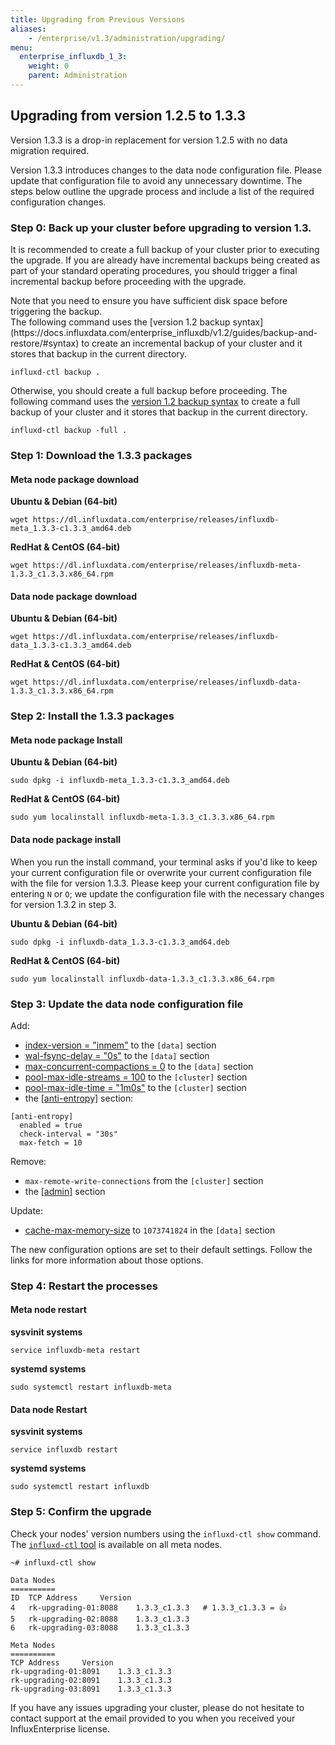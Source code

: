 ```yaml
---
title: Upgrading from Previous Versions
aliases:
    - /enterprise/v1.3/administration/upgrading/
menu:
  enterprise_influxdb_1_3:
    weight: 0
    parent: Administration
---
```


## Upgrading from version 1.2.5 to 1.3.3

Version 1.3.3 is a drop-in replacement for version 1.2.5 with no data migration required.

Version 1.3.3 introduces changes to the data node configuration file.
Please update that configuration file to avoid any unnecessary downtime.
The steps below outline the upgrade process and include a list of the required configuration changes.

### Step 0: Back up your cluster before upgrading to version 1.3.
It is recommended to create a full backup of your cluster prior to executing the upgrade. If you are 
already have incremental backups being created as part of your standard operating procedures, you should 
trigger a final incremental backup before proceeding with the upgrade.
<dt>
Note that you need to ensure you have sufficient disk space before triggering the backup.
</dt>
The following command uses the [version 1.2 backup syntax](https://docs.influxdata.com/enterprise_influxdb/v1.2/guides/backup-and-restore/#syntax) 
to create an incremental backup of your cluster and it stores that backup in the current directory.

```
influxd-ctl backup .
```

Otherwise, you should create a full backup before proceeding. 
The following command uses the [version 1.2 backup syntax](https://docs.influxdata.com/enterprise_influxdb/v1.2/guides/backup-and-restore/#syntax) 
to create a full backup of your cluster and it stores that backup in the current directory. 

```
influxd-ctl backup -full .
```

### Step 1: Download the 1.3.3 packages

#### Meta node package download
**Ubuntu & Debian (64-bit)**
```
wget https://dl.influxdata.com/enterprise/releases/influxdb-meta_1.3.3-c1.3.3_amd64.deb
```

**RedHat & CentOS (64-bit)**
```
wget https://dl.influxdata.com/enterprise/releases/influxdb-meta-1.3.3_c1.3.3.x86_64.rpm
```

#### Data node package download
**Ubuntu & Debian (64-bit)**
```
wget https://dl.influxdata.com/enterprise/releases/influxdb-data_1.3.3-c1.3.3_amd64.deb
```

**RedHat & CentOS (64-bit)**
```
wget https://dl.influxdata.com/enterprise/releases/influxdb-data-1.3.3_c1.3.3.x86_64.rpm
```

### Step 2: Install the 1.3.3 packages

#### Meta node package Install

**Ubuntu & Debian (64-bit)**
```
sudo dpkg -i influxdb-meta_1.3.3-c1.3.3_amd64.deb
```

**RedHat & CentOS (64-bit)**
```
sudo yum localinstall influxdb-meta-1.3.3_c1.3.3.x86_64.rpm
```

#### Data node package install

When you run the install command, your terminal asks if you'd like to keep your current configuration file or overwrite your current configuration file with the file for version 1.3.3.
Please keep your current configuration file by entering `N` or `O`;
we update the configuration file with the necessary changes for version 1.3.2 in step 3.

**Ubuntu & Debian (64-bit)**
```
sudo dpkg -i influxdb-data_1.3.3-c1.3.3_amd64.deb
```

**RedHat & CentOS (64-bit)**
```
sudo yum localinstall influxdb-data-1.3.3_c1.3.3.x86_64.rpm
```

### Step 3: Update the data node configuration file

Add:

* [index-version = "inmem"](/enterprise_influxdb/v1.3/administration/configuration/#index-version-inmem) to the `[data]` section
* [wal-fsync-delay = "0s"](/enterprise_influxdb/v1.3/administration/configuration/#wal-fsync-delay-0s) to the `[data]` section
* [max-concurrent-compactions = 0](/enterprise_influxdb/v1.3/administration/configuration/#max-concurrent-compactions-0) to the `[data]` section
* [pool-max-idle-streams = 100](/enterprise_influxdb/v1.3/administration/configuration/#pool-max-idle-streams-100) to the `[cluster]` section
* [pool-max-idle-time = "1m0s"](/enterprise_influxdb/v1.3/administration/configuration/#pool-max-idle-time-1m0s) to the `[cluster]` section
* the [[anti-entropy]](/enterprise_influxdb/v1.3/administration/configuration/#anti-entropy) section:
```
[anti-entropy]
  enabled = true
  check-interval = "30s"
  max-fetch = 10
```

Remove:

* `max-remote-write-connections` from the `[cluster]` section
* the [[admin]](/enterprise_influxdb/v1.3/administration/configuration/#admin) section

Update:

* [cache-max-memory-size](/enterprise_influxdb/v1.3/administration/configuration/#cache-max-memory-size-1073741824) to `1073741824` in the `[data]` section

The new configuration options are set to their default settings.
Follow the links for more information about those options.

### Step 4: Restart the processes

#### Meta node restart
**sysvinit systems**
```
service influxdb-meta restart
```
**systemd systems**
```
sudo systemctl restart influxdb-meta
```

#### Data node Restart
**sysvinit systems**
```
service influxdb restart
```
**systemd systems**
```
sudo systemctl restart influxdb
```

### Step 5: Confirm the upgrade

Check your nodes' version numbers using the `influxd-ctl show` command.
The [`influxd-ctl` tool](/enterprise_influxdb/v1.3/features/cluster-commands/) is available on all meta nodes.

```
~# influxd-ctl show

Data Nodes
==========
ID	TCP Address		Version
4	rk-upgrading-01:8088	1.3.3_c1.3.3   # 1.3.3_c1.3.3 = 👍
5	rk-upgrading-02:8088	1.3.3_c1.3.3
6	rk-upgrading-03:8088	1.3.3_c1.3.3

Meta Nodes
==========
TCP Address		Version
rk-upgrading-01:8091	1.3.3_c1.3.3
rk-upgrading-02:8091	1.3.3_c1.3.3
rk-upgrading-03:8091	1.3.3_c1.3.3
```

If you have any issues upgrading your cluster, please do not hesitate to contact support at the email 
provided to you when you received your InfluxEnterprise license.
